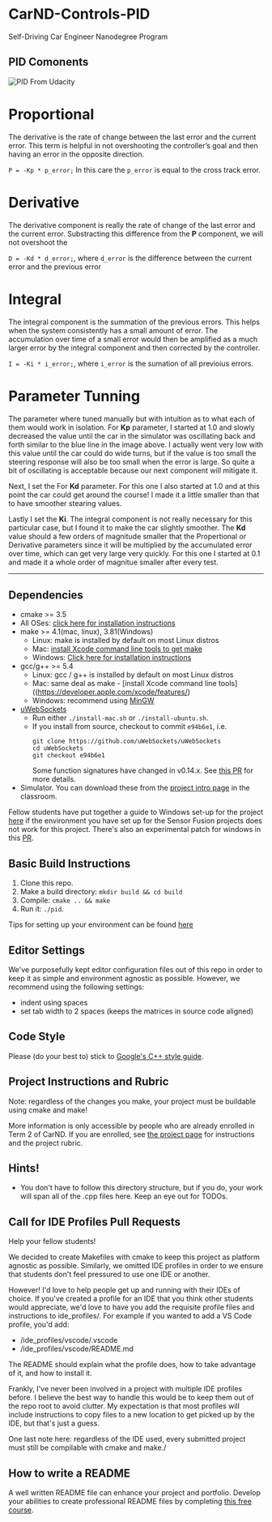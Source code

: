 # CarND-Controls-PID
Self-Driving Car Engineer Nanodegree Program

## PID Comonents

![PID](https://video.udacity-data.com/topher/2017/March/58cc8ee5_pid/pid.png)
From Udacity

# Proportional

 The derivative is the rate of change between the last error and the current error. This term is helpful in not overshooting the controller’s goal and then having an error in the opposite direction. 

`P = -Kp * p_error;` In this care the `p_error` is equal to the cross track error.


# Derivative

The derivative component is really the rate of change of the last error and the current error. Substracting this difference from the <b>P</b> component, we will not overshoot the 

`D = -Kd * d_error;`, where `d_error` is the difference between the current error and the previous error


# Integral

The integral component is the summation of the previous errors. This helps when the system consistently has a small amount of error. The accumulation over time of a small error would then be amplified as a much larger error by the integral component and then corrected by the controller.

`I = -Ki * i_error;`, where `i_error` is the sumation of all previoius errors.

# Parameter Tunning

The parameter where tuned manually but with intuition as to what each of them would work in isolation.
For <b>Kp</b> parameter, I started at 1.0 and slowly decreased the value until the car in the simulator was oscillating back and forth similar to the blue line in the image above. I actually went very low with this value until the car could do wide turns, but if the value is too small the steering response will also be too small when the error is large. So quite a bit of oscillating is acceptable because our next component will mitigate it.

Next, I set the For <b>Kd</b> parameter. For this one I also started at 1.0 and at this point the car could get around the course! I made it a little smaller than that to have smoother stearing values.

Lastly I set the <b>Ki</b>. The integral component is not really necessary for this particular case, but I found it to make the car slightly smoother. The <b>Kd</b> value should a few orders of magnitude smaller that the Propertional or Derivative parameters since it will be multiplied by the accumulated error over time, which can get very large very quickly. For this one I started at 0.1 and made it a whole order of magnitue smaller after every test.


---

## Dependencies

* cmake >= 3.5
 * All OSes: [click here for installation instructions](https://cmake.org/install/)
* make >= 4.1(mac, linux), 3.81(Windows)
  * Linux: make is installed by default on most Linux distros
  * Mac: [install Xcode command line tools to get make](https://developer.apple.com/xcode/features/)
  * Windows: [Click here for installation instructions](http://gnuwin32.sourceforge.net/packages/make.htm)
* gcc/g++ >= 5.4
  * Linux: gcc / g++ is installed by default on most Linux distros
  * Mac: same deal as make - [install Xcode command line tools]((https://developer.apple.com/xcode/features/)
  * Windows: recommend using [MinGW](http://www.mingw.org/)
* [uWebSockets](https://github.com/uWebSockets/uWebSockets)
  * Run either `./install-mac.sh` or `./install-ubuntu.sh`.
  * If you install from source, checkout to commit `e94b6e1`, i.e.
    ```
    git clone https://github.com/uWebSockets/uWebSockets 
    cd uWebSockets
    git checkout e94b6e1
    ```
    Some function signatures have changed in v0.14.x. See [this PR](https://github.com/udacity/CarND-MPC-Project/pull/3) for more details.
* Simulator. You can download these from the [project intro page](https://github.com/udacity/self-driving-car-sim/releases) in the classroom.

Fellow students have put together a guide to Windows set-up for the project [here](https://s3-us-west-1.amazonaws.com/udacity-selfdrivingcar/files/Kidnapped_Vehicle_Windows_Setup.pdf) if the environment you have set up for the Sensor Fusion projects does not work for this project. There's also an experimental patch for windows in this [PR](https://github.com/udacity/CarND-PID-Control-Project/pull/3).

## Basic Build Instructions

1. Clone this repo.
2. Make a build directory: `mkdir build && cd build`
3. Compile: `cmake .. && make`
4. Run it: `./pid`. 

Tips for setting up your environment can be found [here](https://classroom.udacity.com/nanodegrees/nd013/parts/40f38239-66b6-46ec-ae68-03afd8a601c8/modules/0949fca6-b379-42af-a919-ee50aa304e6a/lessons/f758c44c-5e40-4e01-93b5-1a82aa4e044f/concepts/23d376c7-0195-4276-bdf0-e02f1f3c665d)

## Editor Settings

We've purposefully kept editor configuration files out of this repo in order to
keep it as simple and environment agnostic as possible. However, we recommend
using the following settings:

* indent using spaces
* set tab width to 2 spaces (keeps the matrices in source code aligned)

## Code Style

Please (do your best to) stick to [Google's C++ style guide](https://google.github.io/styleguide/cppguide.html).

## Project Instructions and Rubric

Note: regardless of the changes you make, your project must be buildable using
cmake and make!

More information is only accessible by people who are already enrolled in Term 2
of CarND. If you are enrolled, see [the project page](https://classroom.udacity.com/nanodegrees/nd013/parts/40f38239-66b6-46ec-ae68-03afd8a601c8/modules/f1820894-8322-4bb3-81aa-b26b3c6dcbaf/lessons/e8235395-22dd-4b87-88e0-d108c5e5bbf4/concepts/6a4d8d42-6a04-4aa6-b284-1697c0fd6562)
for instructions and the project rubric.

## Hints!

* You don't have to follow this directory structure, but if you do, your work
  will span all of the .cpp files here. Keep an eye out for TODOs.

## Call for IDE Profiles Pull Requests

Help your fellow students!

We decided to create Makefiles with cmake to keep this project as platform
agnostic as possible. Similarly, we omitted IDE profiles in order to we ensure
that students don't feel pressured to use one IDE or another.

However! I'd love to help people get up and running with their IDEs of choice.
If you've created a profile for an IDE that you think other students would
appreciate, we'd love to have you add the requisite profile files and
instructions to ide_profiles/. For example if you wanted to add a VS Code
profile, you'd add:

* /ide_profiles/vscode/.vscode
* /ide_profiles/vscode/README.md

The README should explain what the profile does, how to take advantage of it,
and how to install it.

Frankly, I've never been involved in a project with multiple IDE profiles
before. I believe the best way to handle this would be to keep them out of the
repo root to avoid clutter. My expectation is that most profiles will include
instructions to copy files to a new location to get picked up by the IDE, but
that's just a guess.

One last note here: regardless of the IDE used, every submitted project must
still be compilable with cmake and make./

## How to write a README
A well written README file can enhance your project and portfolio.  Develop your abilities to create professional README files by completing [this free course](https://www.udacity.com/course/writing-readmes--ud777).

